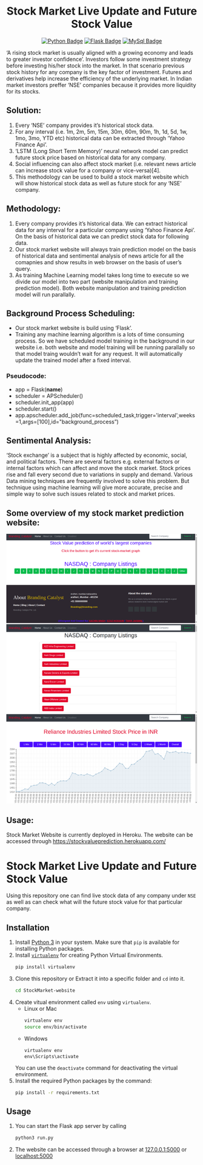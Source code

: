<h1 align="center">Stock Market Live Update and Future Stock Value</h1>

<div align="center">
  
[![Python Badge](https://img.shields.io/badge/-Python-blue?style=for-the-badge&labelColor=blue&logo=python&logoColor=purple)](#)
[![Flask Badge](https://img.shields.io/badge/-Flask-yellow?style=for-the-badge&labelColor=yellow&logo=flask&logoColor=black)](#)
[![MySql Badge](https://img.shields.io/badge/-Mysql-3C873A?style=for-the-badge&labelColor=3C873A&logo=mysql&logoColor=black)](#)

</div>

‘A rising stock market is usually aligned with a growing economy and leads to greater investor confidence’. Investors follow some investment strategy before investing his/her stock into the market. In that scenario previous stock history for any company is the key factor of investment. Futures and derivatives help increase the efficiency of the underlying market. In Indian market investors preffer ‘NSE’ companies because it provides more liquidity for its stocks.

## Solution:
1. Every ‘NSE’ company provides it’s historical stock data.
2. For any interval (i.e. 1m, 2m, 5m, 15m, 30m, 60m, 90m, 1h, 1d, 5d, 1w, 1mo, 3mo, YTD etc) historical data can be extracted through ‘Yahoo Finance Api’.
3. ‘LSTM (Long Short Term Memory)’ neural network model can predict future stock price based on historical data for any company.
4. Social influencing can also affect stock market (i.e. relevant news article can increase stock value for a company or vice-versa)[4].
5. This methodology can be used to build a stock market website which will show historical stock data as well as future stock for any ‘NSE’ company.

## Methodology:
1. Every company provides it’s historical data. We can extract historical data for any interval for a particular company using ‘Yahoo Finance Api’. On the basis of historical data we can predict stock data for following data.
2. Our stock market website will always train prediction model on the basis of historical data and sentimental analysis of news article for all the comapnies and show results in web browser on the basis of user’s query.
3. As training Machine Learning model takes long time to execute so we divide our model into two part (website manipulation and training prediction model). Both website manipulation and training prediction model will run parallally.

## Background Process Scheduling:
- Our stock market website is build using ‘Flask’.
- Training any machine learning algorithm is a lots of time consuming process. So we have scheduled model training in the background in our website i.e. both website and model training will be running parallally so that model traing wouldn’t wait for any request. It will automatically update the trained model after a fixed interval.

### Pseudocode:
- app = Flask(__name__)
- scheduler = APScheduler()
- scheduler.init_app(app)
- scheduler.start()
- app.apscheduler.add_job(func=scheduled_task,trigger='interval',weeks=1,args=[100],id="background_process”)

## Sentimental Analysis:
‘Stock exchange’ is a subject that is highly affected by economic, social, and political factors. There are several factors e.g. external factors or internal factors which can affect and move the stock market. Stock prices rise and fall every second due to variations in supply and demand. Various Data mining techniques are frequently involved to solve this problem. But technique using machine learning will give more accurate, precise and simple way to solve such issues related to stock and market prices.

## Some overview of my stock market prediction website:
![GitHub Logo](/images/home.png)
![GitHub Logo](/images/company_list.png)
![GitHub Logo](/images/live_stock.png)

## Usage:
Stock Market Website is currently deployed in Heroku. The website can be accessed through https://stockvalueprediction.herokuapp.com/

# Stock Market Live Update and Future Stock Value
Using this repository one can find live stock data of any company under `NSE` as well as can check what
will the future stock value for that particular company.

## Installation
1. Install [Python 3](https://www.python.org/) in your system. Make sure that `pip` is available for installing Python packages.
2. Install [`virtualenv`](https://virtualenv.pypa.io/en/latest/) for creating Python Virtual Environments.
    ```bash
    pip install virtualenv
    ```
3. Clone this repository or Extract it into a specific folder and `cd` into it.
    ```bash
    cd StockMarket-website
    ```
4. Create vitual environment called `env` using `virtualenv`.
    - Linux  or Mac
        ```bash
        virtualenv env
        source env/bin/activate
        ```
    - Windows
        ```
        virtualenv env
        env\Scripts\activate
        ```
    You can use the `deactivate` command for deactivating the virtual environment.
5. Install the required Python packages by the command:
    ```bash
    pip install -r requirements.txt
    ```


## Usage
1. You can start the Flask app server by calling
   ```bash
   python3 run.py
   ```
2. The website can be accessed through a browser at [127.0.0.1:5000](http://127.0.0.1:5000/) or [localhost:5000](localhost:5000)
